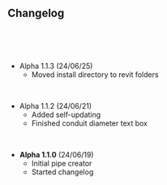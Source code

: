 ## Changelog

<br>
<br>
<br>

- Alpha 1.1.3 (24/06/25)
  - Moved install directory to revit folders

<br>

- Alpha 1.1.2 (24/06/21)
  - Added self-updating
  - Finished conduit diameter text box

<br>

- **Alpha 1.1.0** (24/06/19)
  - Initial pipe creator
  - Started changelog
